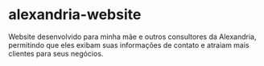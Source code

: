 # alexandria-website
Website desenvolvido para minha mãe e outros consultores da Alexandria, permitindo que eles exibam suas informações de contato e atraiam mais clientes para seus negócios.
